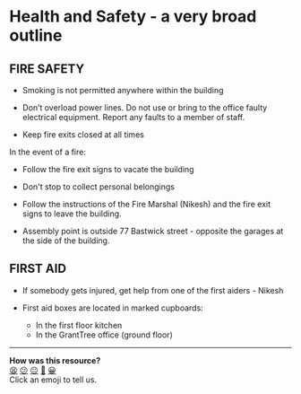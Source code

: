 Health and Safety - a very broad outline
========


FIRE SAFETY
------

* Smoking is not permitted anywhere within the building

* Don’t overload power lines. Do not use or bring to the office faulty electrical equipment. Report any faults to a member of staff.

* Keep fire exits closed at all times

In the event of a fire:

* Follow the fire exit signs to vacate the building

* Don't stop to collect personal belongings

* Follow the instructions of the Fire Marshal (Nikesh) and the fire exit signs to leave the building.

* Assembly point is outside 77 Bastwick street - opposite the garages at the side of the building.

FIRST AID
--------

* If somebody gets injured, get help from one of the first aiders - Nikesh

* First aid boxes are located in marked cupboards:
  - In the first floor kitchen
  - In the GrantTree office (ground floor)

<!-- BEGIN GENERATED SECTION DO NOT EDIT -->

---

**How was this resource?**  
[😫](https://airtable.com/shrUJ3t7KLMqVRFKR?prefill_Repository=course&prefill_File=pills/health_and_safety_at_treehouse.md&prefill_Sentiment=😫) [😕](https://airtable.com/shrUJ3t7KLMqVRFKR?prefill_Repository=course&prefill_File=pills/health_and_safety_at_treehouse.md&prefill_Sentiment=😕) [😐](https://airtable.com/shrUJ3t7KLMqVRFKR?prefill_Repository=course&prefill_File=pills/health_and_safety_at_treehouse.md&prefill_Sentiment=😐) [🙂](https://airtable.com/shrUJ3t7KLMqVRFKR?prefill_Repository=course&prefill_File=pills/health_and_safety_at_treehouse.md&prefill_Sentiment=🙂) [😀](https://airtable.com/shrUJ3t7KLMqVRFKR?prefill_Repository=course&prefill_File=pills/health_and_safety_at_treehouse.md&prefill_Sentiment=😀)  
Click an emoji to tell us.

<!-- END GENERATED SECTION DO NOT EDIT -->
